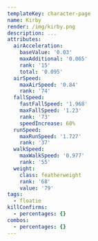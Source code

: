 ```yaml
---
templateKey: character-page
name: Kirby
render: /img/kirby.png
description: ...
attributes:
  airAcceleration:
    baseValue: '0.03'
    maxAdditional: '0.065'
    rank: '15'
    total: '0.095'
  airSpeed:
    maxAirSpeed: '0.84'
    rank: '74'
  fallSpeed:
    fastFallSpeed: '1.968'
    maxFallSpeed: '1.23'
    rank: '73'
    speedIncrease: 60%
  runSpeed:
    maxRunSpeed: '1.727'
    rank: '37'
  walkSpeed:
    maxWalkSpeed: '0.977'
    rank: '55'
  weight:
    class: featherweight
    rank: '68'
    value: '79'
tags:
  - floatie
killConfirms:
  - percentages: {}
combos:
  - percentages: {}
---
```


